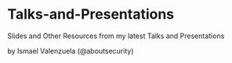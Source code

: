 Talks-and-Presentations
=======================

Slides and Other Resources from my latest Talks and Presentations 

by Ismael Valenzuela (@aboutsecurity)

